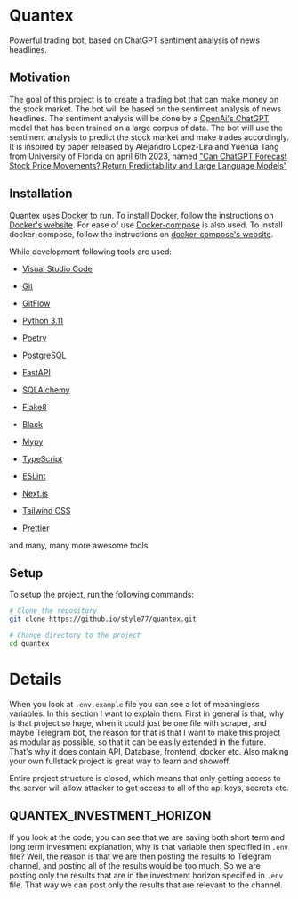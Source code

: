 # Quantex

Powerful trading bot, based on ChatGPT sentiment analysis of news headlines.

## Motivation

The goal of this project is to create a trading bot that can make money on the stock market. The bot will be based on the sentiment analysis of news headlines. The sentiment analysis will be done by a [OpenAi's ChatGPT](https://chat.openai.com/) model that has been trained on a large corpus of data. The bot will use the sentiment analysis to predict the stock market and make trades accordingly. It is inspired by paper released by Alejandro Lopez-Lira and Yuehua Tang from University of Florida on april 6th 2023, named ["Can ChatGPT Forecast Stock Price Movements? Return Predictability and Large Language Models"](https://arxiv.org/pdf/2304.07619.pdf)

## Installation

Quantex uses [Docker](https://www.docker.com/) to run. To install Docker, follow the instructions on [Docker's website](https://docs.docker.com/get-docker/). For ease of use [Docker-compose](https://docs.docker.com/compose/) is also used. To install docker-compose, follow the instructions on [docker-compose's website](https://docs.docker.com/compose/install/).

While development following tools are used:
- [Visual Studio Code](https://code.visualstudio.com/)
- [Git](https://git-scm.com/)
- [GitFlow](https://github.com/petervanderdoes/gitflow-avh)

- [Python 3.11](https://www.python.org/downloads/release/python-3110/)
- [Poetry](https://python-poetry.org/docs/)

- [PostgreSQL](https://www.postgresql.org/)
- [FastAPI](https://fastapi.tiangolo.com/)
- [SQLAlchemy](https://www.sqlalchemy.org/)

- [Flake8](https://flake8.pycqa.org/en/latest/)
- [Black](https://black.readthedocs.io/en/stable/)
- [Mypy](https://mypy.readthedocs.io/en/stable/)

- [TypeScript](https://www.typescriptlang.org/)
- [ESLint](https://eslint.org/)
- [Next.js](https://nextjs.org/)
- [Tailwind CSS](https://tailwindcss.com/)
- [Prettier](https://prettier.io/)

and many, many more awesome tools.

## Setup

To setup the project, run the following commands:

```bash
# Clone the repository
git clone https://github.io/style77/quantex.git

# Change directory to the project
cd quantex

```

# Details

When you look at `.env.example` file you can see a lot of meaningless variables. In this section I want to explain them.
First in general is that, why is that project so huge, when it could just be one file with scraper, and maybe Telegram bot, the reason for that is that I want to make this project as modular as possible, so that it can be easily extended in the future. That's why it does contain API, Database, frontend, docker etc. Also making your own fullstack project is great way to learn and showoff.

Entire project structure is closed, which means that only getting access to the server will allow attacker to get access to all of the api keys, secrets etc.

## QUANTEX_INVESTMENT_HORIZON
If you look at the code, you can see that we are saving both short term and long term investment explanation, why is that variable then specified in `.env` file? Well, the reason is that we are then posting the results to Telegram channel, and posting all of the results would be too much. So we are posting only the results that are in the investment horizon specified in `.env` file. That way we can post only the results that are relevant to the channel.